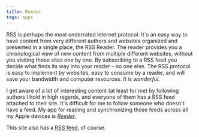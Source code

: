 ```yaml
---
title: Reeder
tags: apps
---
```

RSS is perhaps the most underrated internet  protocol. It´s an easy way to have content from very different authors and websites organized and presented in a single place, the RSS Reader. The reader provides you a chronological view of new content from multiple different websites, without you visiting those sites one by one. By subscribing to a RSS feed you decide what finds its way into your reader  – no one else. The RSS protocol is easy to implement by websites, easy to consume by a reader, and will save your bandwidth and computer resources. *It is wonderful.*

I get aware of a lot of interesting content (at least for me) by following authors I hold in high regards, and everyone of them has a RSS feed attached to their site. It´s difficult for me to follow someone who doesn´t have a feed. My app for reading and synchronizing those feeds across all my Apple devices is [<cite>Reeder</cite>](https://reederapp.com). 

This site also has a [RSS feed](/feed.xml), of course.